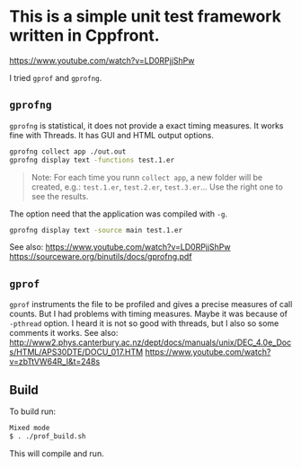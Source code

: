 # This is a simple unit test framework written in Cppfront.

https://www.youtube.com/watch?v=LD0RPjjShPw


I tried `gprof` and `gprofng`. 

## `gprofng`

`gprofng` is statistical, it does not provide a exact timing measures. It works fine with Threads. It has GUI and HTML output options.

```bash
gprofng collect app ./out.out
gprofng display text -functions test.1.er
```

> Note: For each time you runn `collect app`, a new folder will be created, e.g.: `test.1.er`,  `test.2.er`,  `test.3.er`... Use the right one to see the results.

The option need that the application was compiled with `-g`.
```bash
gprofng display text -source main test.1.er
```

See also:
https://www.youtube.com/watch?v=LD0RPjjShPw
https://sourceware.org/binutils/docs/gprofng.pdf


## `gprof`

`gprof` instruments the file to be profiled and gives a precise measures of call counts. But I had problems with timing measures. Maybe it was because of `-pthread` option. I heard it is not so good with threads, but I also so some comments it works.
See also:
http://www2.phys.canterbury.ac.nz/dept/docs/manuals/unix/DEC_4.0e_Docs/HTML/APS30DTE/DOCU_017.HTM
https://www.youtube.com/watch?v=zbTtVW64R_I&t=248s

## Build

To build run:

```bash
Mixed mode
$ . ./prof_build.sh
```

This will compile and run.
